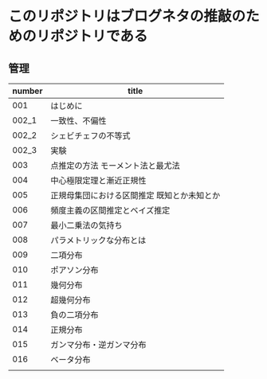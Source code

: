 # このリポジトリはブログネタの推敲のためのリポジトリである

## 管理

| number | title                                       |
| ------ | ------------------------------------------- |
| 001    | はじめに                                    |
| 002_1  | 一致性、不偏性                              |
| 002_2  | シェビチェフの不等式                        |
| 002_3  | 実験                        |
| 003    | 点推定の方法 モーメント法と最尤法           |
| 004    | 中心極限定理と漸近正規性                    |
| 005    | 正規母集団における区間推定 既知とか未知とか |
| 006    | 頻度主義の区間推定とベイズ推定              |
| 007    | 最小二乗法の気持ち                          |
| 008    | パラメトリックな分布とは                    |
| 009    | 二項分布                                    |
| 010    | ポアソン分布                                |
| 011    | 幾何分布                                    |
| 012    | 超幾何分布                                  |
| 013    | 負の二項分布                                |
| 014    | 正規分布                                    |
| 015    | ガンマ分布・逆ガンマ分布                    |
| 016    | ベータ分布                                  |
|        |                                             |
